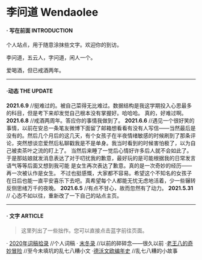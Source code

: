 # 李问道 Wendaolee

#### · 写在前面 INTRODUCTION
个人站点，用于随意涂抹些文字。欢迎你的到访。

李问道，五云人，字问道，闲人一个。

爱喝酒，但已戒酒两年。

***
#### ·动态 THE UPDATE

**2021.6.9**  //挺难过的。被自己菜得无比难过。数据结构是我这学期投入心思最多的科目，但是考下来却发觉自己根本没有掌握好。哈哈哈。
        真的，好难过啊。
**2021.6.8**  //戒酒两周年。答应你的事情我做到了。
**2021.6.6**  //遇见一个很好笑的事情，以前在安总一条笔友微博下面留了邮箱想看看有没有人写信——当然最后是没有的。然后几个月后的这几天，有个女孩子在半夜情绪敏感的时候刷到了那条评论，突然想谈恋爱然后私聊戳我是不是单身。我当时看到的时候害怕极了，以为自己被卖茶叶之流的盯上了。
         当然后来睡了一觉后心情好许多后人就不会如此了。于是那姑娘就发消息表达了对于叨扰我的歉意，最好玩的是可能根据我的日常发言语气等等后面又想到我可能  是女生再次表达了歉意。真的是一次奇妙的经历——再一次被认作是女生。
        不过也挺感慨，大家都不容易。希望这个不知名的女孩子在日后也能一直平安喜乐下去吧。真希望每个人都能无忧无虑地活着，少一些辗转反侧思绪万千的夜晚。
**2021.6.5**   //有点不甘心，故而忽然有了动力。
**2021.5.31** // 心态不如以往，重新改了一下自己的站点主页。

***

#### · 文字 ARTICLE

> 这里列出了一些拙作。您可以直接点击蓝字前往页面。

· [2020年词稿拾录](./Documents/2020/2020词稿拾录.html)  //个人词稿
· [末冬录](./Documents/2019/末冬录.html) //以前的碎碎念——很久以前
·[老王八的奇妙冒险](./Documents/2019/laowangba.html)  //至今未填坑的乱七八糟小文
·[德沃文欧编年史](./Documents/2020/dragon.html)  //乱七八糟的小故事

